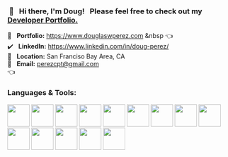 
### &nbsp;👋  &nbsp; Hi there, I'm Doug! &nbsp; Please feel free to check out my [Developer Portfolio.](https://www.douglaswperez.com/)

 :pushpin: &nbsp; **Portfolio:** https://www.douglaswperez.com &nbsp :point_left: <br/>
 :heavy_check_mark: &nbsp; **LinkedIn:** https://www.linkedin.com/in/doug-perez/ <br/>
 :round_pushpin: &nbsp; **Location:** San Franciso Bay Area, CA <br/>
 :envelope_with_arrow: &nbsp; **Email:** perezcpt@gmail.com <br/>
 👈
 
### Languages & Tools:
<code><img height="50" src="https://www.vectorlogo.zone/logos/reactjs/reactjs-ar21.svg"></code> 
<code><img height="50" src="https://www.vectorlogo.zone/logos/nodejs/nodejs-ar21.svg"></code> 
<code><img height="50" src="https://www.vectorlogo.zone/logos/gatsbyjs/gatsbyjs-ar21.svg"></code>
<code><img height="50" src="https://www.vectorlogo.zone/logos/javascript/javascript-ar21.svg"></code>
<code><img height="50" src="https://www.vectorlogo.zone/logos/sass-lang/sass-lang-ar21.svg"></code> 
<code><img height="50" src="https://www.vectorlogo.zone/logos/mongodb/mongodb-ar21.svg"></code> 
<code><img height="50" src="https://www.vectorlogo.zone/logos/mysql/mysql-ar21.svg"></code> 
<code><img height="50" src="https://www.vectorlogo.zone/logos/postgresql/postgresql-ar21.svg"></code> 
<code><img height="50" src="https://www.vectorlogo.zone/logos/git-scm/git-scm-ar21.svg"></code> 
<code><img height="50" src="https://www.vectorlogo.zone/logos/amazon_aws/amazon_aws-ar21.svg"></code>
<code><img height="50" src="https://www.vectorlogo.zone/logos/nginx/nginx-ar21.svg"></code> 
<code><img height="50" src="https://www.vectorlogo.zone/logos/docker/docker-ar21.svg"></code>
<code><img height="50" src="https://www.vectorlogo.zone/logos/jestjsio/jestjsio-ar21.svg"></code> 
<code><img height="50" src="https://www.vectorlogo.zone/logos/mochajs/mochajs-ar21.svg"></code> 

